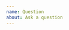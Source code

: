 ```yaml
---
name: Question
about: Ask a question
---
```


<!-- 
Thanks for wanting to ask a question about the Rust Foundation!
Please note that this repo will be made public to the community.
If you would like to have a member of the Core Team post your
question on your behalf, please email foundation@rust-lang.org.
-->
